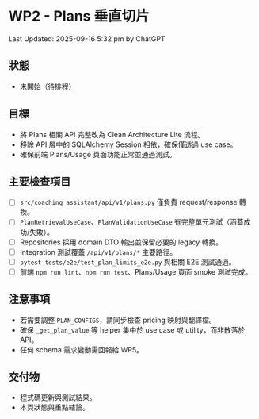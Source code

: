 # WP2 - Plans 垂直切片

Last Updated: 2025-09-16 5:32 pm by ChatGPT

## 狀態
- 未開始（待排程）

## 目標
- 將 Plans 相關 API 完整改為 Clean Architecture Lite 流程。
- 移除 API 層中的 SQLAlchemy Session 相依，確保僅透過 use case。
- 確保前端 Plans/Usage 頁面功能正常並通過測試。

## 主要檢查項目
- [ ] `src/coaching_assistant/api/v1/plans.py` 僅負責 request/response 轉換。
- [ ] `PlanRetrievalUseCase`、`PlanValidationUseCase` 有完整單元測試（涵蓋成功/失敗）。
- [ ] Repositories 採用 domain DTO 輸出並保留必要的 legacy 轉換。
- [ ] Integration 測試覆蓋 `/api/v1/plans/*` 主要路徑。
- [ ] `pytest tests/e2e/test_plan_limits_e2e.py` 與相關 E2E 測試通過。
- [ ] 前端 `npm run lint`、`npm run test`、Plans/Usage 頁面 smoke 測試完成。

## 注意事項
- 若需要調整 `PLAN_CONFIGS`，請同步檢查 pricing 映射與翻譯檔。
- 確保 `_get_plan_value` 等 helper 集中於 use case 或 utility，而非散落於 API。
- 任何 schema 需求變動需回報給 WP5。

## 交付物
- 程式碼更新與測試結果。
- 本頁狀態與重點結論。
